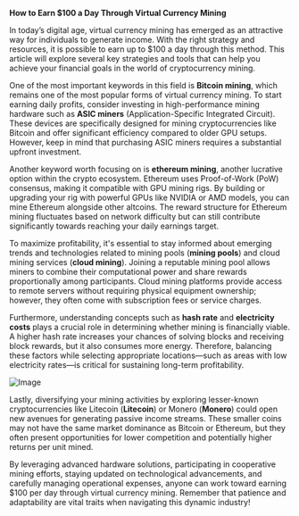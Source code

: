 **How to Earn $100 a Day Through Virtual Currency Mining**

In today’s digital age, virtual currency mining has emerged as an attractive way for individuals to generate income. With the right strategy and resources, it is possible to earn up to $100 a day through this method. This article will explore several key strategies and tools that can help you achieve your financial goals in the world of cryptocurrency mining.

One of the most important keywords in this field is **Bitcoin mining**, which remains one of the most popular forms of virtual currency mining. To start earning daily profits, consider investing in high-performance mining hardware such as **ASIC miners** (Application-Specific Integrated Circuit). These devices are specifically designed for mining cryptocurrencies like Bitcoin and offer significant efficiency compared to older GPU setups. However, keep in mind that purchasing ASIC miners requires a substantial upfront investment.

Another keyword worth focusing on is **ethereum mining**, another lucrative option within the crypto ecosystem. Ethereum uses Proof-of-Work (PoW) consensus, making it compatible with GPU mining rigs. By building or upgrading your rig with powerful GPUs like NVIDIA or AMD models, you can mine Ethereum alongside other altcoins. The reward structure for Ethereum mining fluctuates based on network difficulty but can still contribute significantly towards reaching your daily earnings target.

To maximize profitability, it's essential to stay informed about emerging trends and technologies related to mining pools (**mining pools**) and cloud mining services (**cloud mining**). Joining a reputable mining pool allows miners to combine their computational power and share rewards proportionally among participants. Cloud mining platforms provide access to remote servers without requiring physical equipment ownership; however, they often come with subscription fees or service charges.

Furthermore, understanding concepts such as **hash rate** and **electricity costs** plays a crucial role in determining whether mining is financially viable. A higher hash rate increases your chances of solving blocks and receiving block rewards, but it also consumes more energy. Therefore, balancing these factors while selecting appropriate locations—such as areas with low electricity rates—is critical for sustaining long-term profitability.

![Image](https://github.com/user-attachments/assets/31692037-0104-4703-abd1-696b6a7dd41b)

Lastly, diversifying your mining activities by exploring lesser-known cryptocurrencies like Litecoin (**Litecoin**) or Monero (**Monero**) could open new avenues for generating passive income streams. These smaller coins may not have the same market dominance as Bitcoin or Ethereum, but they often present opportunities for lower competition and potentially higher returns per unit mined.

By leveraging advanced hardware solutions, participating in cooperative mining efforts, staying updated on technological advancements, and carefully managing operational expenses, anyone can work toward earning $100 per day through virtual currency mining. Remember that patience and adaptability are vital traits when navigating this dynamic industry!